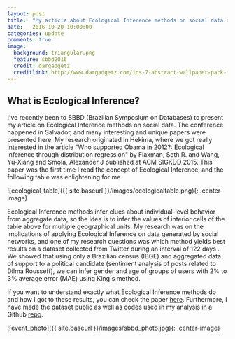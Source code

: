 ```yaml
---
layout: post
title:  "My article about Ecological Inference methods on social data on SBBD 2016"
date:   2016-10-20 10:00:00
categories: update
comments: true
image:
  background: triangular.png
  feature: sbbd2016
  credit: dargadgetz
  creditlink: http://www.dargadgetz.com/ios-7-abstract-wallpaper-pack-for-iphone-5-and-ipod-touch-retina/
---
```


## What is Ecological Inference?

I've recently been to SBBD (Brazilian Symposium on Databases) to present my article on Ecological Inference methods on social data. The conference happened in Salvador, and many interesting and unique papers were presented here. My research originated in Hekima, where we got really interested in the article "Who supported Obama in 2012?: Ecological inference through distribution regression" by Flaxman, Seth R. and Wang, Yu-Xiang and Smola, Alexander J published at ACM SIGKDD 2015. This paper was the first time I read the concept of Ecological Inference, and the following table was enlightening for me
<!-- 
<img src="{{ site.baseurl }}/images/ecologicaltable.png" alt="ecological_table" style="width:300px;height:150px" class="center-image"> -->

![ecological_table]({{ site.baseurl }}/images/ecologicaltable.png){: .center-image}

Ecological Inference methods infer clues about individual-level behavior from aggregate data, so the idea is to infer the values of interior cells of the table above for multiple geographical units. My research was on the implications of applying Ecological Inference on data generated by social networks, and one of my research questions was which method yields best results on a dataset collected from Twitter during an interval of 122 days . We showed that using only a Brazilian census (IBGE) and aggregated data of support to a political candidate (sentiment analysis of posts related to Dilma Rousseff), we can infer gender and age of groups of users with 2% to 3% average error (MAE) using King's method.

<!-- ![histograms]({{ site.baseurl }}/images/hist_gender_dilma.png){: .center-image} -->

If you want to understand exactly what Ecological Inference methods do and how I got to these results, you can check the paper [here](http://sbbd2016.fpc.ufba.br/sbbd2016/sbbd/sbbd_s002.pdf). Furthermore, I have made the dataset public as well as codes used in my analysis in a Github [repo](https://github.com/Guzpenha/Ecological-Inference-on-social-data).

![event_photo]({{ site.baseurl }}/images/sbbd_photo.jpg){: .center-image}
